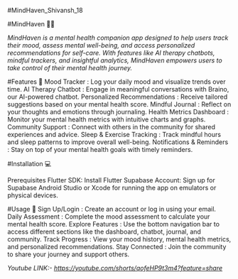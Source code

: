 #MindHaven_Shivansh_18

#MindHaven 🧠✨

*MindHaven is a mental health companion app designed to help users track their mood, assess mental well-being, and access personalized recommendations for self-care. With features like AI therapy chatbots, mindful trackers, and insightful analytics, MindHaven empowers users to take control of their mental health journey.*

#Features 🌟
Mood Tracker : Log your daily mood and visualize trends over time.
AI Therapy Chatbot : Engage in meaningful conversations with Braino, our AI-powered chatbot.
Personalized Recommendations : Receive tailored suggestions based on your mental health score.
Mindful Journal : Reflect on your thoughts and emotions through journaling.
Health Metrics Dashboard : Monitor your mental health metrics with intuitive charts and graphs.
Community Support : Connect with others in the community for shared experiences and advice.
Sleep & Exercise Tracking : Track mindful hours and sleep patterns to improve overall well-being.
Notifications & Reminders : Stay on top of your mental health goals with timely reminders.

#Installation 💻

Prerequisites
Flutter SDK: Install Flutter
Supabase Account: Sign up for Supabase
Android Studio or Xcode for running the app on emulators or physical devices.

#Usage 📱
Sign Up/Login :
Create an account or log in using your email.
Daily Assessment :
Complete the mood assessment to calculate your mental health score.
Explore Features :
Use the bottom navigation bar to access different sections like the dashboard, chatbot, journal, and community.
Track Progress :
View your mood history, mental health metrics, and personalized recommendations.
Stay Connected :
Join the community to share your journey and support others.

*Youtube LINK:-  https://youtube.com/shorts/qofeHP9t3m4?feature=share*
